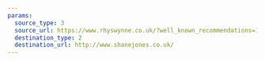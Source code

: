 ```yaml
---
params:
  source_type: 3
  source_url: https://www.rhyswynne.co.uk/?well_known_recommendations=1
  destination_type: 2
  destination_url: http://www.shanejones.co.uk/
---
```

